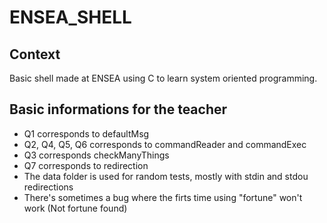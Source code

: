 # ENSEA_SHELL

## Context

Basic shell made at ENSEA using C to learn system oriented programming.

## Basic informations for the teacher

- Q1 corresponds to defaultMsg
- Q2, Q4, Q5, Q6 corresponds to commandReader and commandExec
- Q3 corresponds checkManyThings
- Q7 corresponds to redirection
- The data folder is used for random tests, mostly with stdin and stdou redirections
- There's sometimes a bug where the firts time using "fortune" won't work (Not fortune found)
